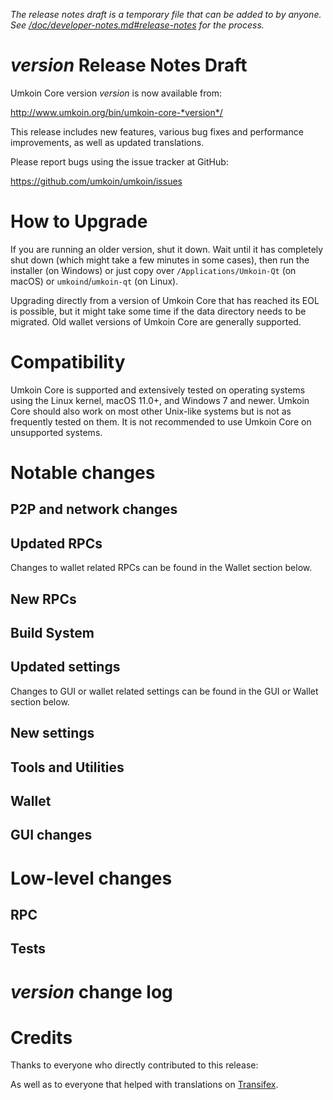 *The release notes draft is a temporary file that can be added to by anyone. See
[/doc/developer-notes.md#release-notes](/doc/developer-notes.md#release-notes)
for the process.*

*version* Release Notes Draft
===============================

Umkoin Core version *version* is now available from:

  <http://www.umkoin.org/bin/umkoin-core-*version*/>

This release includes new features, various bug fixes and performance
improvements, as well as updated translations.

Please report bugs using the issue tracker at GitHub:

  <https://github.com/umkoin/umkoin/issues>

How to Upgrade
==============

If you are running an older version, shut it down. Wait until it has completely
shut down (which might take a few minutes in some cases), then run the
installer (on Windows) or just copy over `/Applications/Umkoin-Qt` (on macOS)
or `umkoind`/`umkoin-qt` (on Linux).

Upgrading directly from a version of Umkoin Core that has reached its EOL is
possible, but it might take some time if the data directory needs to be migrated. Old
wallet versions of Umkoin Core are generally supported.

Compatibility
==============

Umkoin Core is supported and extensively tested on operating systems
using the Linux kernel, macOS 11.0+, and Windows 7 and newer. Umkoin
Core should also work on most other Unix-like systems but is not as
frequently tested on them.  It is not recommended to use Umkoin Core on
unsupported systems.

Notable changes
===============

P2P and network changes
-----------------------

Updated RPCs
------------


Changes to wallet related RPCs can be found in the Wallet section below.

New RPCs
--------

Build System
------------

Updated settings
----------------


Changes to GUI or wallet related settings can be found in the GUI or Wallet section below.

New settings
------------

Tools and Utilities
-------------------

Wallet
------

GUI changes
-----------

Low-level changes
=================

RPC
---

Tests
-----

*version* change log
====================

Credits
=======

Thanks to everyone who directly contributed to this release:


As well as to everyone that helped with translations on
[Transifex](https://www.transifex.com/umkoin/umkoin-core/).

